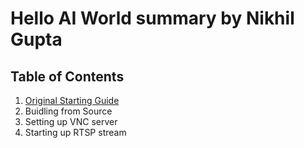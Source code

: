 # Hello AI World summary by Nikhil Gupta

## Table of Contents
1. [Original Starting Guide](original-README.md)
2. Buidling from Source
3. Setting up VNC server
4. Starting up RTSP stream
